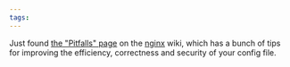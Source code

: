 ```yaml
---
tags: 
---
```


Just found [the "Pitfalls" page](http://wiki.nginx.org/Pitfalls) on the [nginx](/wiki/nginx) wiki, which has a bunch of tips for improving the efficiency, correctness and security of your config file.
